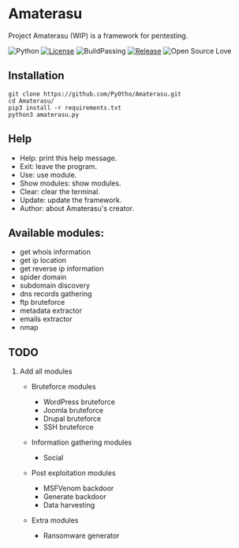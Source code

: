 # Amaterasu
Project Amaterasu (WIP) is a framework for pentesting.

![Python](https://camo.githubusercontent.com/c589348df8bb82948f724198f52725d3d36ce738/68747470733a2f2f696d672e736869656c64732e696f2f62616467652f707974686f6e2d332e782d627269676874677265656e2e737667) [![License](https://camo.githubusercontent.com/d3518f2bfc1c5dc83f59ba8188a4fdee4553caae/68747470733a2f2f696d672e736869656c64732e696f2f6175722f6c6963656e73652f79616f7572742e737667)](https://github.com/SamCEAP/Amaterasu/blob/master/LICENSE) 
![BuildPassing](https://img.shields.io/badge/build-passing-brightgreen.svg) [![Release](https://img.shields.io/badge/release-v1.0.1-blue.svg)](https://github.com/SamCEAP/Amaterasu/releases) ![Open Source Love](https://badges.frapsoft.com/os/v1/open-source.png?v=103)

## Installation
```
git clone https://github.com/PyOtho/Amaterasu.git
cd Amaterasu/
pip3 install -r requirements.txt
python3 amaterasu.py
```

## Help
- Help:                                       print this help message.
- Exit:                                       leave the program.
- Use:                                        use module.
- Show modules:                               show modules.
- Clear:                                      clear the terminal.
- Update:                                     update the framework.
- Author:                                     about Amaterasu's creator.

## Available modules:
- get whois information
- get ip location
- get reverse ip information
- spider domain
- subdomain discovery
- dns records gathering
- ftp bruteforce
- metadata extractor
- emails extractor
- nmap

## TODO
1. Add all modules
	- Bruteforce modules
		- WordPress bruteforce
		- Joomla bruteforce
		- Drupal bruteforce
		- SSH bruteforce

	- Information gathering modules
		- Social

	- Post exploitation modules
		- MSFVenom backdoor
		- Generate backdoor
		- Data harvesting

	- Extra modules
		- Ransomware generator
